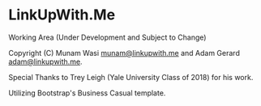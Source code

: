 # LinkUpWith.Me
Working Area (Under Development and Subject to Change)

Copyright (C) Munam Wasi <munam@linkupwith.me> and Adam Gerard <adam@linkupwith.me>.

Special Thanks to Trey Leigh (Yale University Class of 2018) for his work.

Utilizing Bootstrap's Business Casual template.
